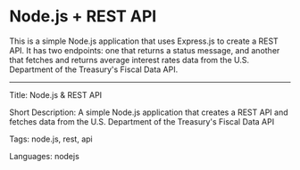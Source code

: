 # Node.js + REST API

This is a simple Node.js application that uses Express.js to create a REST API. It has two endpoints: one that returns a status message, and another that fetches and returns average interest rates data from the U.S. Department of the Treasury's Fiscal Data API.

---

Title: Node.js & REST API

Short Description: A simple Node.js application that creates a REST API and fetches data from the U.S. Department of the Treasury's Fiscal Data API

Tags: node.js, rest, api

Languages: nodejs
